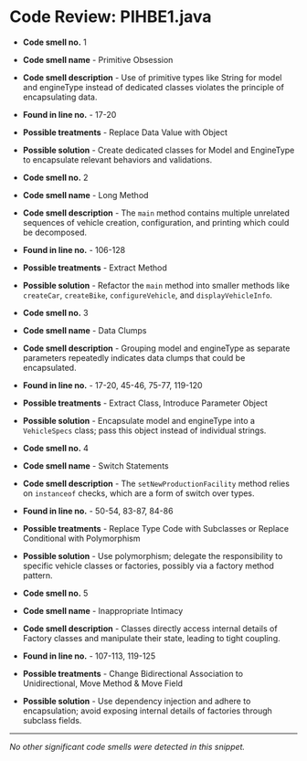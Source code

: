 # Code Review: PIHBE1.java
- **Code smell no.** 1
- **Code smell name** - Primitive Obsession
- **Code smell description** - Use of primitive types like String for model and engineType instead of dedicated classes violates the principle of encapsulating data.
- **Found in line no.** - 17-20
- **Possible treatments** - Replace Data Value with Object
- **Possible solution** - Create dedicated classes for Model and EngineType to encapsulate relevant behaviors and validations.

- **Code smell no.** 2
- **Code smell name** - Long Method
- **Code smell description** - The `main` method contains multiple unrelated sequences of vehicle creation, configuration, and printing which could be decomposed.
- **Found in line no.** - 106-128
- **Possible treatments** - Extract Method
- **Possible solution** - Refactor the `main` method into smaller methods like `createCar`, `createBike`, `configureVehicle`, and `displayVehicleInfo`.

- **Code smell no.** 3
- **Code smell name** - Data Clumps
- **Code smell description** - Grouping model and engineType as separate parameters repeatedly indicates data clumps that could be encapsulated.
- **Found in line no.** - 17-20, 45-46, 75-77, 119-120
- **Possible treatments** - Extract Class, Introduce Parameter Object
- **Possible solution** - Encapsulate model and engineType into a `VehicleSpecs` class; pass this object instead of individual strings.

- **Code smell no.** 4
- **Code smell name** - Switch Statements
- **Code smell description** - The `setNewProductionFacility` method relies on `instanceof` checks, which are a form of switch over types.
- **Found in line no.** - 50-54, 83-87, 84-86
- **Possible treatments** - Replace Type Code with Subclasses or Replace Conditional with Polymorphism
- **Possible solution** - Use polymorphism; delegate the responsibility to specific vehicle classes or factories, possibly via a factory method pattern.

- **Code smell no.** 5
- **Code smell name** - Inappropriate Intimacy
- **Code smell description** - Classes directly access internal details of Factory classes and manipulate their state, leading to tight coupling.
- **Found in line no.** - 107-113, 119-125
- **Possible treatments** - Change Bidirectional Association to Unidirectional, Move Method & Move Field
- **Possible solution** - Use dependency injection and adhere to encapsulation; avoid exposing internal details of factories through subclass fields.

---

*No other significant code smells were detected in this snippet.*